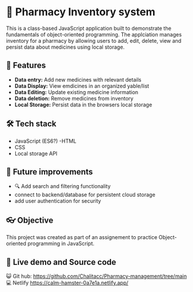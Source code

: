 # 💊 Pharmacy Inventory system

This is a class-based JavaScript application built to demonstrate the fundamentals of object-oriented programming. The applciation manages inventory for a pharmacy by allowing users to add, edit, delete, view and persist data about medicines using local storage.

## 🚀 Features

- **Data entry:** Add new medicines with relevant details
- **Data Display:** View emdicines in an organized yable/list
- **Data Editing:** Update existing medicine information
- **Data deletion:** Remove medicines from inventory
- **Local Storage:** Persist data in the browsers local storage

## 🛠️ Tech stack

- JavaScript (ES6?)
  -HTML
- CSS
- Local storage API

## 📄 Future improvements

- 🔍 Add search and filtering functionality
- connect to backend/database for persistent cloud storage
- add user authentication for security

## 👓 Objective

This project was created as part of an assignement to practice Object-oriented programming in JavaScript.

## 🛜 Live demo and Source code

😺 Git hub:
https://github.com/Chalitacc/Pharmacy-management/tree/main
💻 Netlify
https://calm-hamster-0a7e1a.netlify.app/
